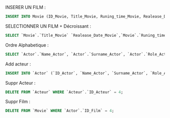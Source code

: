 INSERER UN FILM : 
```sql
INSERT INTO Movie (ID_Movie, Title_Movie, Runing_time_Movie, Realease_Date_Movie) VALUES (NULL, 'Iron Man', '126 Minutes', '2008');


```

SELECTIONNER UN FILM + Décroissant :
```sql
SELECT `Movie`.`Title_Movie` `Realease_Date_Movie`,`Movie`.`Runing_time_Movie` FROM `Movie` ORDER BY `ID_Film` DESC 

```

Ordre Alphabetique : 
```sql
SELECT `Actor`.`Name_Actor`, `Actor`.`Surname_Actor`, `Actor`.`Role_Actor`, `Actor`.`Sexe_Actor`, `Actor`.`Birthday_Actor` FROM `Actor` ORDER BY `Actor`.`Surname_Actor` ASC 

```

Add acteur : 
```sql
INSERT INTO `Actor` (`ID_Actor`, `Name_Actor`, `Surname_Actor`, `Role_Actor`, `Sexe_Actor`, `Birthday_Actor`) VALUES (NULL, 'Robert', 'Downey.Jr', 'Iron Man', 'Male', DATE('1965-4-4'));

```

Suppr Acteur : 
```sql
DELETE FROM `Acteur` WHERE `Acteur`.`ID_Acteur` = 4;

```

Suppr Film : 
```sql
DELETE FROM `Movie` WHERE `Actor`.`ID_Film` = 4;

```